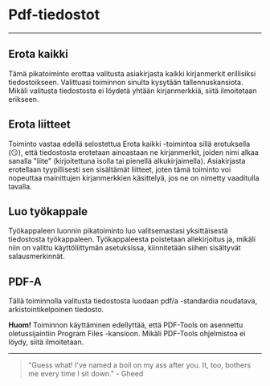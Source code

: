 # Pdf-tiedostot

---

## Erota kaikki

Tämä pikatoiminto erottaa valitusta asiakirjasta kaikki kirjanmerkit erillisiksi tiedostoikseen. Valittuasi toiminnon sinulta kysytään tallennuskansiota. Mikäli valitusta tiedostosta ei löydetä yhtään kirjanmerkkiä, siitä ilmoitetaan erikseen.

## Erota liitteet

Toiminto vastaa edellä selostettua Erota kaikki -toimintoa sillä erotuksella (😏), että tiedostosta erotetaan ainoastaan ne kirjanmerkit, joiden nimi alkaa sanalla "liite" (kirjoitettuna isolla tai pienellä alkukirjaimella). Asiakirjasta erotellaan tyypillisesti sen sisältämät liitteet, joten tämä toiminto voi nopeuttaa mainittujen kirjanmerkkien käsittelyä, jos ne on nimetty vaaditulla tavalla.

## Luo työkappale

Työkappaleen luonnin pikatoiminto luo valitsemastasi yksittäisestä tiedostosta työkappaleen. Työkappaleesta poistetaan allekirjoitus ja, mikäli niin on valittu käyttöliittymän asetuksissa, kiinnitetään siihen sisältyvät salausmerkinnät.

## PDF-A

Tällä toiminnolla valitusta tiedostosta luodaan pdf/a -standardia noudatava, arkistointikelpoinen tiedosto.

**Huom!** Toiminnon käyttäminen edellyttää, että PDF-Tools on asennettu oletussijaintiin Program Files -kansioon. Mikäli PDF-Tools ohjelmistoa ei löydy, siitä ilmoitetaan.

---

> "Guess what! I've named a boil on my ass after you. It, too, bothers me every time I sit down." - Gheed
